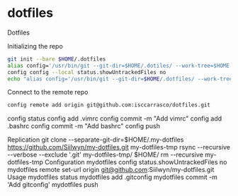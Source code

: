 # dotfiles
Dotfiles

Initializing the repo

```bash
git init --bare $HOME/.dotfiles
alias config='/usr/bin/git --git-dir=$HOME/.dotiles/ --work-tree=$HOME'
config config --local status.showUntrackedFiles no
echo "alias config='/usr/bin/git --git-dir=$HOME/.dotfiles/ --work-tree=$HOME'" >> $HOME/.zshrc
```

Connect to the remote repo

```bash
config remote add origin git@github.com:isccarrasco/dotfiles.git
```

config status
config add .vimrc
config commit -m "Add vimrc"
config add .bashrc
config commit -m "Add bashrc"
config push

Replication
git clone --separate-git-dir=$HOME/.my-dotfiles https://github.com/Siilwyn/my-dotfiles.git my-dotfiles-tmp
rsync --recursive --verbose --exclude '.git' my-dotfiles-tmp/ $HOME/
rm --recursive my-dotfiles-tmp
Configuration
mydotfiles config status.showUntrackedFiles no
mydotfiles remote set-url origin git@github.com:Siilwyn/my-dotfiles.git
Usage
mydotfiles status
mydotfiles add .gitconfig
mydotfiles commit -m 'Add gitconfig'
mydotfiles push
